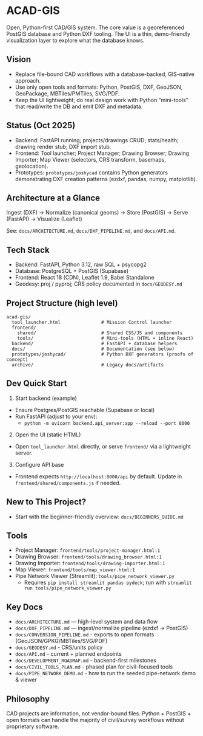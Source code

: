 # ACAD-GIS

Open, Python-first CAD/GIS system. The core value is a georeferenced PostGIS database and Python DXF tooling. The UI is a thin, demo-friendly visualization layer to explore what the database knows.

## Vision
- Replace file-bound CAD workflows with a database-backed, GIS-native approach.
- Use only open tools and formats: Python, PostGIS, DXF, GeoJSON, GeoPackage, MBTiles/PMTiles, SVG/PDF.
- Keep the UI lightweight; do real design work with Python “mini-tools” that read/write the DB and emit DXF and metadata.

## Status (Oct 2025)
- Backend: FastAPI running; projects/drawings CRUD; stats/health; drawing render stub; DXF import stub.
- Frontend: Tool launcher; Project Manager; Drawing Browser; Drawing Importer; Map Viewer (selectors, CRS transform, basemaps, geolocation).
- Prototypes: `prototypes/joshycad` contains Python generators demonstrating DXF creation patterns (ezdxf, pandas, numpy, matplotlib).

## Architecture at a Glance
Ingest (DXF) → Normalize (canonical geoms) → Store (PostGIS) → Serve (FastAPI) → Visualize (Leaflet)

See: `docs/ARCHITECTURE.md`, `docs/DXF_PIPELINE.md`, and `docs/API.md`.

## Tech Stack
- Backend: FastAPI, Python 3.12, raw SQL + psycopg2
- Database: PostgreSQL + PostGIS (Supabase)
- Frontend: React 18 (CDN), Leaflet 1.9, Babel Standalone
- Geodesy: proj / pyproj; CRS policy documented in `docs/GEODESY.md`

## Project Structure (high level)
```
acad-gis/
  tool_launcher.html               # Mission Control launcher
  frontend/
    shared/                        # Shared CSS/JS and components
    tools/                         # Mini-tools (HTML + inline React)
  backend/                         # FastAPI + database helpers
  docs/                            # Documentation (see below)
  prototypes/joshycad/             # Python DXF generators (proofs of concept)
  archive/                         # Legacy docs/artifacts
```

## Dev Quick Start
1) Start backend (example)
- Ensure Postgres/PostGIS reachable (Supabase or local)
- Run FastAPI (adjust to your env):
  - `python -m uvicorn backend.api_server:app --reload --port 8000`

2) Open the UI (static HTML)
- Open `tool_launcher.html` directly, or serve `frontend/` via a lightweight server.

3) Configure API base
- Frontend expects `http://localhost:8000/api` by default. Update in `frontend/shared/components.js` if needed.

## New to This Project?
- Start with the beginner-friendly overview: `docs/BEGINNERS_GUIDE.md`

## Tools
- Project Manager: `frontend/tools/project-manager.html:1`
- Drawing Browser: `frontend/tools/drawing_browser.html:1`
- Drawing Importer: `frontend/tools/drawing-importer.html:1`
- Map Viewer: `frontend/tools/map_viewer.html:1`
- Pipe Network Viewer (Streamlit): `tools/pipe_network_viewer.py`
  - Requires `pip install streamlit pandas pydeck`; run with `streamlit run tools/pipe_network_viewer.py`

## Key Docs
- `docs/ARCHITECTURE.md` — high-level system and data flow
- `docs/DXF_PIPELINE.md` — ingest/normalize pipeline (ezdxf → PostGIS)
- `docs/CONVERSION_PIPELINE.md` - exports to open formats (GeoJSON/GPKG/MBTiles/SVG/PDF)
- `docs/GEODESY.md` - CRS/units policy
- `docs/API.md` - current + planned endpoints
- `docs/DEVELOPMENT_ROADMAP.md` - backend-first milestones
- `docs/CIVIL_TOOLS_PLAN.md` - phased plan for civil-focused tools
- `docs/PIPE_NETWORK_DEMO.md` - how to run the seeded pipe-network demo & viewer

## Philosophy
CAD projects are information, not vendor-bound files. Python + PostGIS + open formats can handle the majority of civil/survey workflows without proprietary software.

